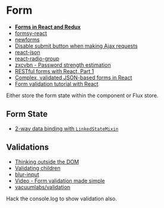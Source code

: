 # Form

* [**Forms in React and Redux**](http://x-team.com/2016/02/tutorial-forms-in-react-and-redux/)
* [formsy-react](https://github.com/christianalfoni/formsy-react)
* [newforms](https://github.com/insin/newforms)
* [Disable submit button when making Ajax requests](https://medium.com/@collardeau/to-react-from-jquery-disable-a-button-f5f6cc0ea885)
* [react-json](https://github.com/arqex/react-json)
* [react-radio-group](https://github.com/chenglou/react-radio-group)
* [zxcvbn - Password strength estimation](https://blogs.dropbox.com/tech/2012/04/zxcvbn-realistic-password-strength-estimation/)
* [RESTful forms with React, Part 1](http://blog.littleblimp.com/post/124492420923/restful-forms-with-react-part-1)
* [Complex, validated JSON-based forms in React](https://github.com/andrewhathaway/Winterfell)
* [Form validation tutorial with React](https://html5hive.org/reactjs-form-validation-tutorial/)

Either store the form state within the component or Flux store.

## Form State

* [2-way data binding with `LinkedStateMixin`](http://facebook.github.io/react/docs/two-way-binding-helpers.html)

## Validations

* [Thinking outside the DOM](http://www.sitepoint.com/thinking-outside-dom-concepts-setup/)
* [Validating children](http://www.mattzabriskie.com/blog/react-validating-children)
* [blur-input](https://github.com/Khan/react-components/blob/master/js/blur-input.jsx)
* [Video - Form validation made simple](https://www.youtube.com/watch?v=FqscLiODo5c)
* [vacuumlabs/validation](https://github.com/vacuumlabs/validation)

Hack the console.log to show validation also.